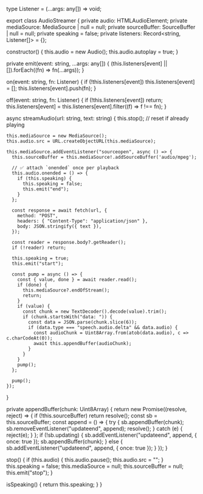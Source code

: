 type Listener = (...args: any[]) => void;

export class AudioStreamer {
  private audio: HTMLAudioElement;
  private mediaSource: MediaSource | null = null;
  private sourceBuffer: SourceBuffer | null = null;
  private speaking = false;
  private listeners: Record<string, Listener[]> = {};

  constructor() {
    this.audio = new Audio();
    this.audio.autoplay = true;
  }

  private emit(event: string, ...args: any[]) {
    (this.listeners[event] || []).forEach((fn) => fn(...args));
  }

  on(event: string, fn: Listener) {
    if (!this.listeners[event]) this.listeners[event] = [];
    this.listeners[event].push(fn);
  }

  off(event: string, fn: Listener) {
    if (!this.listeners[event]) return;
    this.listeners[event] = this.listeners[event].filter((f) => f !== fn);
  }

  async streamAudio(url: string, text: string) {
    this.stop(); // reset if already playing

    this.mediaSource = new MediaSource();
    this.audio.src = URL.createObjectURL(this.mediaSource);

    this.mediaSource.addEventListener("sourceopen", async () => {
      this.sourceBuffer = this.mediaSource!.addSourceBuffer('audio/mpeg');

      // ✅ attach `onended` once per playback
      this.audio.onended = () => {
        if (this.speaking) {
          this.speaking = false;
          this.emit("end");
        }
      };

      const response = await fetch(url, {
        method: "POST",
        headers: { "Content-Type": "application/json" },
        body: JSON.stringify({ text }),
      });

      const reader = response.body?.getReader();
      if (!reader) return;

      this.speaking = true;
      this.emit("start");

      const pump = async () => {
        const { value, done } = await reader.read();
        if (done) {
          this.mediaSource?.endOfStream();
          return;
        }
        if (value) {
          const chunk = new TextDecoder().decode(value).trim();
          if (chunk.startsWith("data: ")) {
            const data = JSON.parse(chunk.slice(6));
            if (data.type === "speech.audio.delta" && data.audio) {
              const audioChunk = Uint8Array.from(atob(data.audio), c => c.charCodeAt(0));
              await this.appendBuffer(audioChunk);
            }
          }
        }
        pump();
      };

      pump();
    });
  }

  private appendBuffer(chunk: Uint8Array) {
    return new Promise<void>((resolve, reject) => {
      if (!this.sourceBuffer) return resolve();
      const sb = this.sourceBuffer;
      const append = () => {
        try {
          sb.appendBuffer(chunk);
          sb.removeEventListener("updateend", append);
          resolve();
        } catch (e) {
          reject(e);
        }
      };
      if (!sb.updating) {
        sb.addEventListener("updateend", append, { once: true });
        sb.appendBuffer(chunk);
      } else {
        sb.addEventListener("updateend", append, { once: true });
      }
    });
  }

  stop() {
    if (this.audio) {
      this.audio.pause();
      this.audio.src = "";
    }
    this.speaking = false;
    this.mediaSource = null;
    this.sourceBuffer = null;
    this.emit("stop");
  }

  isSpeaking() {
    return this.speaking;
  }
}
